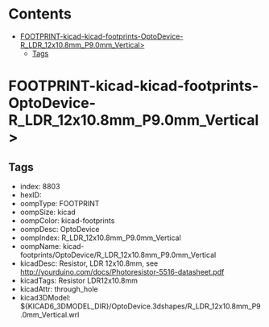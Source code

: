 



Contents
========

* [FOOTPRINT-kicad-kicad-footprints-OptoDevice-R_LDR_12x10.8mm_P9.0mm_Vertical>](#footprint-kicad-kicad-footprints-optodevice-r_ldr_12x108mm_p90mm_vertical)
	* [Tags](#tags)

# FOOTPRINT-kicad-kicad-footprints-OptoDevice-R_LDR_12x10.8mm_P9.0mm_Vertical>

## Tags

- index: 8803
- hexID: 
- oompType: FOOTPRINT
- oompSize: kicad
- oompColor: kicad-footprints
- oompDesc: OptoDevice
- oompIndex: R_LDR_12x10.8mm_P9.0mm_Vertical
- oompName: kicad-footprints/OptoDevice/R_LDR_12x10.8mm_P9.0mm_Vertical
- kicadDesc: Resistor, LDR 12x10.8mm, see http://yourduino.com/docs/Photoresistor-5516-datasheet.pdf
- kicadTags: Resistor LDR12x10.8mm
- kicadAttr: through_hole
- kicad3DModel: ${KICAD6_3DMODEL_DIR}/OptoDevice.3dshapes/R_LDR_12x10.8mm_P9.0mm_Vertical.wrl

